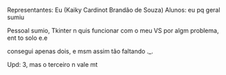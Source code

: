 Representantes: Eu (Kaiky Cardinot Brandão de Souza)
Alunos: eu pq geral sumiu

Pessoal sumio, Tkinter n quis funcionar com o meu VS por algm problema, ent to solo e.e

consegui apenas dois, e msm assim tão faltando ._.

Upd: 3, mas o terceiro n vale mt
